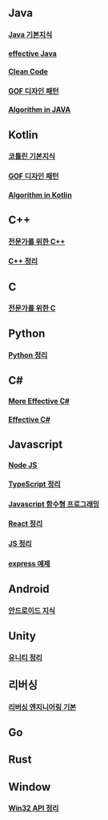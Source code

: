 


## Java
#### [Java 기본지식](https://github.com/heetsamber/java_study)
#### [effective Java](https://github.com/heetsamber/effective_java)
#### [Clean Code](https://github.com/heetsamber/Clean_Code)
#### [GOF 디자인 패턴](https://github.com/heetsamber/Design-Patterns-in-Java)
#### [Algorithm in JAVA](https://github.com/heetsamber/Algorithm-in-Java-Kotlin/tree/main/Java)

## Kotlin

#### [코틀린 기본지식](https://github.com/heetsamber/Kotlin_info)
#### [GOF 디자인 패턴](https://github.com/heetsamber/Kotlin-DesignPatterns)
#### [Algorithm in Kotlin](https://github.com/heetsamber/Algorithm-in-Java-Kotlin/tree/main/Kotlin)

## C++
#### [전문가를 위한 C++](https://github.com/BitaminW/cpp_guideline/tree/main/expert_cpp/chapter01)
#### [C++ 정리](https://github.com/BitaminW/cpp_guideline/tree/main/Cpp)

## C
#### [전문가를 위한 C](https://github.com/BitaminW/C_Programing)

## Python
#### [Python 정리](https://github.com/eunhatbe/Python_Study/tree/main/Other)


## C#
#### [More Effective C#](https://github.com/Milkis2022/C_Sharp-Study/tree/main/More_Effective)
#### [Effective C#]()


## Javascript
#### [Node JS](https://github.com/hindong/node_JS_lecture)

#### [TypeScript 정리](https://github.com/hindong/typescript_lecture)

#### [Javascript 함수형 프로그래밍](https://github.com/hindong/FunctionPrograming_Example)

#### [React 정리](https://github.com/hindong/JS_issue/tree/main/React)

#### [JS 정리](https://github.com/hindong/JS_issue/tree/main)

#### [express 예제](https://github.com/hindong/express_lecture)


## Android
#### [안드로이드 지식](https://github.com/heetsamber/Andriod_Study)

## Unity
#### [유니티 정리](https://github.com/Milkis2022/Unity-Learn)

## 리버싱
#### [리버싱 엔지니어링 기본](https://github.com/BitaminW/Reversing/tree/main)

## Go

## Rust

## Window
#### [Win32 API 정리]()
